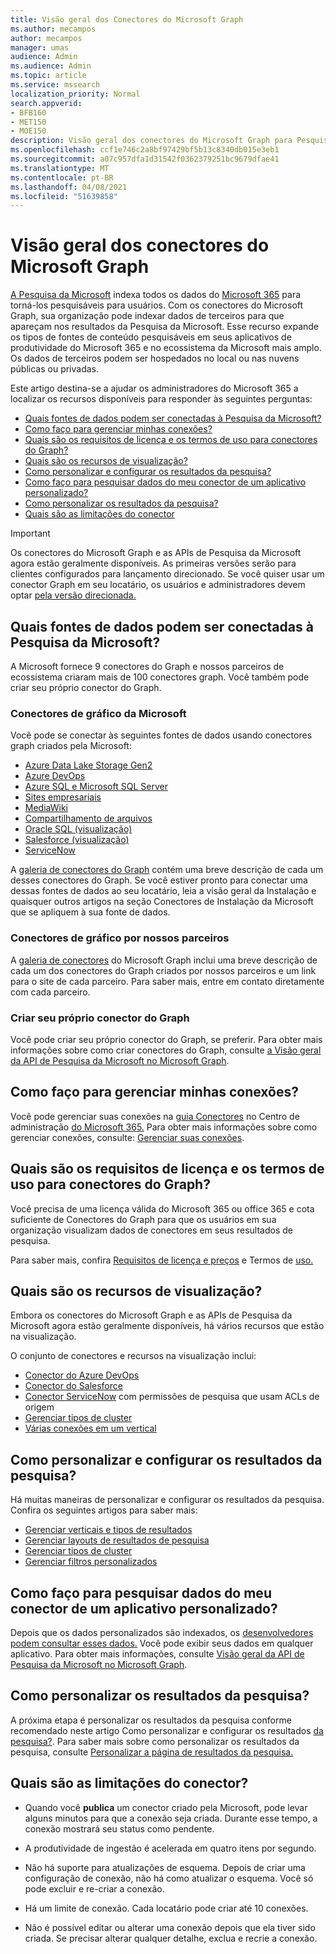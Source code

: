 ```yaml
---
title: Visão geral dos Conectores do Microsoft Graph
ms.author: mecampos
author: mecampos
manager: umas
audience: Admin
ms.audience: Admin
ms.topic: article
ms.service: mssearch
localization_priority: Normal
search.appverid:
- BFB160
- MET150
- MOE150
description: Visão geral dos conectores do Microsoft Graph para Pesquisa da Microsoft
ms.openlocfilehash: ccf1e746c2a8bf97429bf5b13c8340db015e3eb1
ms.sourcegitcommit: a07c957dfa1d31542f0362379251bc9679dfae41
ms.translationtype: MT
ms.contentlocale: pt-BR
ms.lasthandoff: 04/08/2021
ms.locfileid: "51639858"
---
```

<!---Previous ms.author: monaray --->

# <a name="overview-of-microsoft-graph-connectors"></a>Visão geral dos conectores do Microsoft Graph

[A Pesquisa da Microsoft](./overview-microsoft-search.md) indexa todos os dados do [Microsoft 365](https://www.microsoft.com/microsoft-365) para torná-los pesquisáveis para usuários. Com os conectores do Microsoft Graph, sua organização pode indexar dados de terceiros para que apareçam nos resultados da Pesquisa da Microsoft. Esse recurso expande os tipos de fontes de conteúdo pesquisáveis em seus aplicativos de produtividade do Microsoft 365 e no ecossistema da Microsoft mais amplo. Os dados de terceiros podem ser hospedados no local ou nas nuvens públicas ou privadas.

<!---link Microsoft Graph reference in line 19 when we have access to relevant documentation--->

Este artigo destina-se a ajudar os administradores do Microsoft 365 a localizar os recursos disponíveis para responder às seguintes perguntas:

* [Quais fontes de dados podem ser conectadas à Pesquisa da Microsoft?](#what-data-sources-can-be-connected-to-microsoft-search)
* [Como faço para gerenciar minhas conexões?](#how-do-i-manage-my-connections)
* [Quais são os requisitos de licença e os termos de uso para conectores do Graph?](#what-are-the-license-requirements-and-terms-of-use-for-graph-connectors)
* [Quais são os recursos de visualização?](#what-are-the-preview-features)
* [Como personalizar e configurar os resultados da pesquisa?](#how-do-i-customize-and-configure-search-results)
* [Como faço para pesquisar dados do meu conector de um aplicativo personalizado?](#how-do-i-search-my-connector-data-from-a-custom-application)
* [Como personalizar os resultados da pesquisa?](#how-do-i-customize-search-results)
* [Quais são as limitações do conector](#what-are-the-connector-limitations)

<!---Modify to another note that is more accurate after rollout completion--->
> [!IMPORTANT]
> Os conectores do Microsoft Graph e as APIs de Pesquisa da Microsoft agora estão geralmente disponíveis. As primeiras versões serão para clientes configurados para lançamento direcionado. Se você quiser usar um conector Graph em seu locatário, os usuários e administradores devem optar [pela versão direcionada.](/microsoft-365/admin/manage/release-options-in-office-365?preserve-view=true&view=o365-worldwide)

<!---Add Value, scenario, example, and/or graphic in December updates--->
<!---Probably remove architecture section below
## Architecture

The following architectural diagram of the Microsoft Graph platform shows how Graph connector content flows through content indexing to user results in [Microsoft Search](./overview-microsoft-search.md) clients. The rest of this section explains each of the key building blocks in the diagram.

![Diagram: on-premises and cloud-based data is pulled by connectors and indexed by the Microsoft Search API, and then the Microsoft Search service delivers the results to users.](media/connectors-overview/highlevel-connectors.png)
Graph connectors can pull data from cloud-based (SaaS) data sources and on-premises data stores. The above diagram shows connections to only two data sources, but you can add connections to up ten sources per tenant.

The Microsoft Graph Connectors API instantiates one connection per data source. Then, the API indexes and stores the data. Established connections interact with Microsoft Search, so users can get search results.

You can use the Microsoft 365 [admin center](https://admin.microsoft.com) to setup and manage any of the Graph connectors by Microsoft. The admin center has a simple user interface that makes it easy to establish the connection to your data source, and monitor connection status and utilization.

***Edit paragraph below***
To create a **connection** to a data source, admins need authenticated access to the data and the entire content repository. The data is fed to the graph connector service for indexing.--->

## <a name="what-data-sources-can-be-connected-to-microsoft-search"></a>Quais fontes de dados podem ser conectadas à Pesquisa da Microsoft?

A Microsoft fornece 9 conectores do Graph e nossos parceiros de ecossistema criaram mais de 100 conectores graph. Você também pode criar seu próprio conector do Graph.

### <a name="graph-connectors-by-microsoft"></a>Conectores de gráfico da Microsoft

Você pode se conectar às seguintes fontes de dados usando conectores graph criados pela Microsoft:

<!---Add links below when new docs are created--->
* [Azure Data Lake Storage Gen2](azure-data-lake-connector.md)
* [Azure DevOps](azure-devops-connector.md)
* [Azure SQL e Microsoft SQL Server](MSSQL-connector.md)
* [Sites empresariais](enterprise-web-connector.md)
* [MediaWiki](mediawiki-connector.md)
* [Compartilhamento de arquivos](fileshare-connector.md)
* [Oracle SQL (visualização)](OracleSQL-connector.md)
* [Salesforce (visualização)](salesforce-connector.md)
* [ServiceNow](servicenow-connector.md)

A [galeria de conectores do Graph](connectors-gallery.md) contém uma breve descrição de cada um desses conectores do Graph. Se você estiver pronto para conectar uma dessas fontes de dados [](configure-connector.md) ao seu locatário, leia a visão geral da Instalação e quaisquer outros artigos na seção Conectores de Instalação da Microsoft que se apliquem à sua fonte de dados.

### <a name="graph-connectors-by-our-partners"></a>Conectores de gráfico por nossos parceiros

A [galeria de conectores](connectors-gallery.md) do Microsoft Graph inclui uma breve descrição de cada um dos conectores do Graph criados por nossos parceiros e um link para o site de cada parceiro. Para saber mais, entre em contato diretamente com cada parceiro.

### <a name="build-your-own-graph-connector"></a>Criar seu próprio conector do Graph

Você pode criar seu próprio conector do Graph, se preferir. Para obter mais informações sobre como criar conectores do Graph, consulte [a Visão geral da API de Pesquisa da Microsoft no Microsoft Graph](/graph/search-concept-overview).

## <a name="how-do-i-manage-my-connections"></a>Como faço para gerenciar minhas conexões?

Você pode gerenciar suas conexões na [guia Conectores](https://admin.microsoft.com/Adminportal/Home#/MicrosoftSearch/Connectors) no Centro de administração [do Microsoft 365.](https://admin.microsoft.com/) Para obter mais informações sobre como gerenciar conexões, consulte: [Gerenciar suas conexões](manage-connector.md).

## <a name="what-are-the-license-requirements-and-terms-of-use-for-graph-connectors"></a>Quais são os requisitos de licença e os termos de uso para conectores do Graph?

Você precisa de uma licença válida do Microsoft 365 ou office 365 e cota suficiente de Conectores do Graph para que os usuários em sua organização visualizam dados de conectores em seus resultados de pesquisa.

Para saber mais, confira [Requisitos de licença e preços](licensing.md) e Termos de [uso.](terms-of-use.md)

## <a name="what-are-the-preview-features"></a>Quais são os recursos de visualização?

Embora os conectores do Microsoft Graph e as APIs de Pesquisa da Microsoft agora estão geralmente disponíveis, há vários recursos que estão na visualização.

O conjunto de conectores e recursos na visualização inclui:

* [Conector do Azure DevOps](azure-devops-connector.md)
* [Conector do Salesforce](salesforce-connector.md)
* [Conector ServiceNow](servicenow-connector.md) com permissões de pesquisa que usam ACLs de origem
* [Gerenciar tipos de cluster](result-cluster.md)
* [Várias conexões em um vertical](customize-search-page.md#multiple-connections-in-a-vertical)

## <a name="how-do-i-customize-and-configure-search-results"></a>Como personalizar e configurar os resultados da pesquisa?

Há muitas maneiras de personalizar e configurar os resultados da pesquisa. Confira os seguintes artigos para saber mais:

* [Gerenciar verticais e tipos de resultados](customize-search-page.md)
* [Gerenciar layouts de resultados de pesquisa](customize-results-layout.md)
* [Gerenciar tipos de cluster](result-cluster.md)
* [Gerenciar filtros personalizados](custom-filters.md)

## <a name="how-do-i-search-my-connector-data-from-a-custom-application"></a>Como faço para pesquisar dados do meu conector de um aplicativo personalizado?

Depois que os dados personalizados são indexados, os [desenvolvedores podem consultar esses dados.](/graph/search-concept-custom-types) Você pode exibir seus dados em qualquer aplicativo. Para obter mais informações, consulte [Visão geral da API de Pesquisa da Microsoft no Microsoft Graph](/graph/search-concept-overview).

## <a name="how-do-i-customize-search-results"></a>Como personalizar os resultados da pesquisa?

A próxima etapa é personalizar os resultados da pesquisa conforme recomendado neste artigo Como personalizar e configurar os resultados [da pesquisa?](#how-do-i-customize-and-configure-search-results). Para saber mais sobre como personalizar os resultados da pesquisa, consulte [Personalizar a página de resultados da pesquisa.](customize-search-page.md)

## <a name="what-are-the-connector-limitations"></a>Quais são as limitações do conector?

* Quando você **publica** um conector criado pela Microsoft, pode levar alguns minutos para que a conexão seja criada. Durante esse tempo, a conexão mostrará seu status como pendente.

* A produtividade de ingestão é acelerada em quatro itens por segundo.

* Não há suporte para atualizações de esquema. Depois de criar uma configuração de conexão, não há como atualizar o esquema. Você só pode excluir e re-criar a conexão.

* Há um limite de conexão. Cada locatário pode criar até 10 conexões.

* Não é possível editar ou alterar uma conexão depois que ela tiver sido criada. Se precisar alterar qualquer detalhe, exclua e recrie a conexão.
